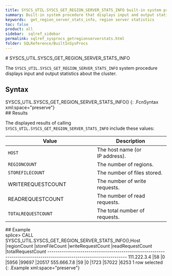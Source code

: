 ```yaml
---
title: SYSCS_UTIL.SYSCS_GET_REGION_SERVER_STATS_INFO built-in system procedure
summary: Built-in system procedure that displays input and output statistics about the cluster.
keywords:  get_region_server_stats_info, region server statistics
toc: false
product: all
sidebar:  sqlref_sidebar
permalink: sqlref_sysprocs_getregionserverstats.html
folder: SQLReference/BuiltInSysProcs
---
```

<section>
<div class="TopicContent" data-swiftype-index="true" markdown="1">
# SYSCS_UTIL.SYSCS_GET_REGION_SERVER_STATS_INFO

The `SYSCS_UTIL.SYSCS_GET_REGION_SERVER_STATS_INFO` system procedure
displays input and output statistics about the cluster.

## Syntax

<div class="fcnWrapperWide" markdown="1">
    SYSCS_UTIL.SYSCS_GET_REGION_SERVER_STATS_INFO()
{: .FcnSyntax xml:space="preserve"}

</div>
## Results

The displayed results of calling
`SYSCS_UTIL.SYSCS_GET_REGION_SERVER_STATS_INFO` include these values:

<table summary=" summary=&quot;Columns in Get_Region_Server_Stats_Info results display&quot;">
                <col />
                <col />
                <thead>
                    <tr>
                        <th>Value</th>
                        <th>Description</th>
                    </tr>
                </thead>
                <tbody>
                    <tr>
                        <td><code>HOST					</code></td>
                        <td>The host name (or IP address).</td>
                    </tr>
                    <tr>
                        <td><code>REGIONCOUNT					</code></td>
                        <td>The number of regions.</td>
                    </tr>
                    <tr>
                        <td><code>STOREFILECOUNT					</code></td>
                        <td>The number of files stored.</td>
                    </tr>
                    <tr>
                        <td class="CodeFont">WRITEREQUESTCOUNT
					</td>
                        <td>The number of write requests.</td>
                    </tr>
                    <tr>
                        <td class="CodeFont">READREQUESTCOUNT
					</td>
                        <td>The number of read requests.</td>
                    </tr>
                    <tr>
                        <td><code>TOTALREQUESTCOUNT	</code></td>
                        <td>The total number of requests.</td>
                    </tr>
                </tbody>
            </table>
## Example

<div class="preWrapperWide" markdown="1">
    splice> CALL SYSCS_UTIL.SYSCS_GET_REGION_SERVER_STATS_INFO();Host          |regionCount         |storeFileCount      |writeRequestCount   |readRequestCount    |totalRequestCount
    --------------------------------------------------------------------------------------------------------------------
    111.222.3.4   |58                  |0                   |5956                |99697               |20517
    555.666.7.8   |59                  |0                   |1723                |57022               |6253
    1 row selected
{: .Example xml:space="preserve"}

</div>
</div>
</section>

